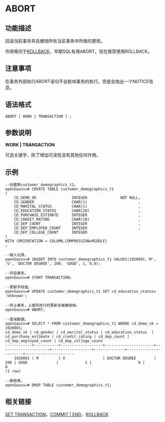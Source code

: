 # ABORT<a name="ZH-CN_TOPIC_0289900704"></a>

## 功能描述<a name="zh-cn_topic_0283136750_zh-cn_topic_0237122053_zh-cn_topic_0059778271_s35ca23dd889c479da90f14c150c52f4b"></a>

回滚当前事务并且撤销所有当前事务中所做的更改。

作用等同于[ROLLBACK](ROLLBACK.md)，早期SQL有用ABORT，现在推荐使用ROLLBACK。

## 注意事项<a name="zh-cn_topic_0283136750_zh-cn_topic_0237122053_zh-cn_topic_0059778271_sa23945b94808484d82b947d70ee28dc6"></a>

在事务外部执行ABORT语句不会影响事务的执行，但是会抛出一个NOTICE信息。

## 语法格式<a name="zh-cn_topic_0283136750_zh-cn_topic_0237122053_zh-cn_topic_0059778271_s36354f226d754e5bb76ed954add5eea3"></a>

```
ABORT [ WORK | TRANSACTION ] ;
```

## 参数说明<a name="zh-cn_topic_0283136750_zh-cn_topic_0237122053_zh-cn_topic_0059778271_s740ca09be515490cbbfb36db4e2fb13e"></a>

**WORK | TRANSACTION**

可选关键字，除了增加可读性没有其他任何作用。

## 示例<a name="zh-cn_topic_0283136750_zh-cn_topic_0237122053_zh-cn_topic_0059778271_saa47e844dd304bcc8a75123e66d1fa37"></a>

```
--创建表customer_demographics_t1。
openGauss=# CREATE TABLE customer_demographics_t1
(
    CD_DEMO_SK                INTEGER               NOT NULL,
    CD_GENDER                 CHAR(1)                       ,
    CD_MARITAL_STATUS         CHAR(1)                       ,
    CD_EDUCATION_STATUS       CHAR(20)                      ,
    CD_PURCHASE_ESTIMATE      INTEGER                       ,
    CD_CREDIT_RATING          CHAR(10)                      ,
    CD_DEP_COUNT              INTEGER                       ,
    CD_DEP_EMPLOYED_COUNT     INTEGER                       ,
    CD_DEP_COLLEGE_COUNT      INTEGER
)
WITH (ORIENTATION = COLUMN,COMPRESSION=MIDDLE)
;

--插入记录。
openGauss=# INSERT INTO customer_demographics_t1 VALUES(1920801,'M', 'U', 'DOCTOR DEGREE', 200, 'GOOD', 1, 0,0);

--开启事务。
openGauss=# START TRANSACTION;

--更新字段值。
openGauss=# UPDATE customer_demographics_t1 SET cd_education_status= 'Unknown';

--终止事务，上面所执行的更新会被撤销掉。
openGauss=# ABORT;

--查询数据。
openGauss=# SELECT * FROM customer_demographics_t1 WHERE cd_demo_sk = 1920801;
cd_demo_sk | cd_gender | cd_marital_status | cd_education_status  | cd_purchase_estimate | cd_credit_rating | cd_dep_count | cd_dep_employed_count | cd_dep_college_count
------------+-----------+-------------------+----------------------+----------------------+------------------+--------------+-----------------------+----------------------
    1920801 | M         | U                 | DOCTOR DEGREE        |                  200 | GOOD             |            1 |                     0 |                    0
(1 row)

--删除表。
openGauss=# DROP TABLE customer_demographics_t1;
```

## 相关链接<a name="zh-cn_topic_0283136750_zh-cn_topic_0237122053_zh-cn_topic_0059778271_s51afa4e9c2fd4b07b11d4eb49fe546b8"></a>

[SET TRANSACTION](SET-TRANSACTION.md)，[COMMIT | END](COMMIT-END.md)，[ROLLBACK](ROLLBACK.md)
